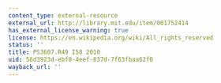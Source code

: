 ```yaml
---
content_type: external-resource
external_url: http://library.mit.edu/item/001752414
has_external_license_warning: true
license: https://en.wikipedia.org/wiki/All_rights_reserved
status: ''
title: PS3607.R49 I58 2010
uid: 56d3923d-ebf0-4eef-837d-7f63fbaa62f0
wayback_url: ''
---
```

